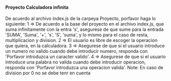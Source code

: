 #### Proyecto Calculadora infinita
De acuerdo al archivo index.js de la carpeya Proyecto, porfavor haga lo siguiente:
1 => De acuerdo a la base del proyecto en el archivo index.js, que suma infinitamente con la entra 's', asegurese de que sume para la entrada 'SUMA', 'Suma', '+', 's', 'S', 'suma', y lo mismo para el caso de resta, multiplicacion y division.
2 => El usuario es libre de escoger la operacion que quiera, en la calculadora.
3 => Asegurese de que si el usuario introduce un numero no valido cuando debe introducir numero, responda con 'Porfavor introduzca un caracter valido'.
4 => Asegurese de que si el usuario introduce una palabra no valida cuando debe introducir operacion, responda con 'Porfavor introduzca una operacion valida'.
Note: En caso de division por 0 no se debe tenr en cuenta
